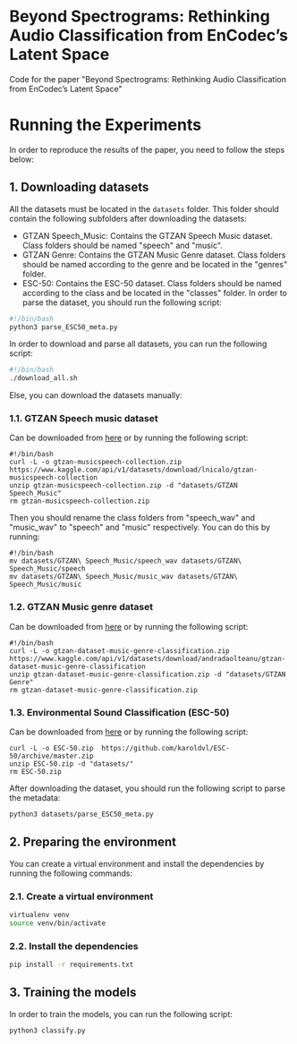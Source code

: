 # Beyond Spectrograms: Rethinking Audio Classification from EnCodec’s Latent Space
Code for the paper "Beyond Spectrograms: Rethinking Audio Classification from EnCodec’s Latent Space"

# Running the Experiments

In order to reproduce the results of the paper, you need to follow the steps below:

## 1. Downloading datasets

All the datasets must be located in the `datasets` folder. This folder should contain the following subfolders after downloading the datasets:

- GTZAN Speech_Music: Contains the GTZAN Speech Music dataset. Class folders should be named "speech" and "music".
- GTZAN Genre: Contains the GTZAN Music Genre dataset. Class folders should be named according to the genre and be located in the "genres" folder.
- ESC-50: Contains the ESC-50 dataset. Class folders should be named according to the class and be located in the "classes" folder. In order to parse the dataset, you should run the following script:

```bash
#!/bin/bash
python3 parse_ESC50_meta.py
```

In order to download and parse all datasets, you can run the following script:

```bash
#!/bin/bash
./download_all.sh
```

Else, you can download the datasets manually:

### 1.1. GTZAN Speech music dataset

Can be downloaded from [here](https://www.kaggle.com/datasets/lnicalo/gtzan-musicspeech-collection) or by running the following script:

```
#!/bin/bash
curl -L -o gtzan-musicspeech-collection.zip https://www.kaggle.com/api/v1/datasets/download/lnicalo/gtzan-musicspeech-collection
unzip gtzan-musicspeech-collection.zip -d "datasets/GTZAN Speech_Music"
rm gtzan-musicspeech-collection.zip
```

Then you should rename the class folders from "speech_wav" and "music_wav" to "speech" and "music" respectively. You can do this by running:

```
#!/bin/bash
mv datasets/GTZAN\ Speech_Music/speech_wav datasets/GTZAN\ Speech_Music/speech
mv datasets/GTZAN\ Speech_Music/music_wav datasets/GTZAN\ Speech_Music/music
```


### 1.2. GTZAN Music genre dataset

Can be downloaded from [here](https://www.kaggle.com/datasets/andradaolteanu/gtzan-dataset-music-genre-classification) or by running the following script:

```
#!/bin/bash
curl -L -o gtzan-dataset-music-genre-classification.zip https://www.kaggle.com/api/v1/datasets/download/andradaolteanu/gtzan-dataset-music-genre-classification
unzip gtzan-dataset-music-genre-classification.zip -d "datasets/GTZAN Genre"
rm gtzan-dataset-music-genre-classification.zip
```


### 1.3. Environmental Sound Classification (ESC-50)
Can be downloaded from [here](https://github.com/karolpiczak/ESC-50) or by running the following script:

```
curl -L -o ESC-50.zip  https://github.com/karoldvl/ESC-50/archive/master.zip
unzip ESC-50.zip -d "datasets/"
rm ESC-50.zip
```

After downloading the dataset, you should run the following script to parse the metadata:

```bash
python3 datasets/parse_ESC50_meta.py
```

## 2. Preparing the environment

You can create a virtual environment and install the dependencies by running the following commands:

### 2.1. Create a virtual environment

```bash
virtualenv venv
source venv/bin/activate
```

### 2.2. Install the dependencies

```bash
pip install -r requirements.txt
```

## 3. Training the models

In order to train the models, you can run the following script:

```bash
python3 classify.py
```

